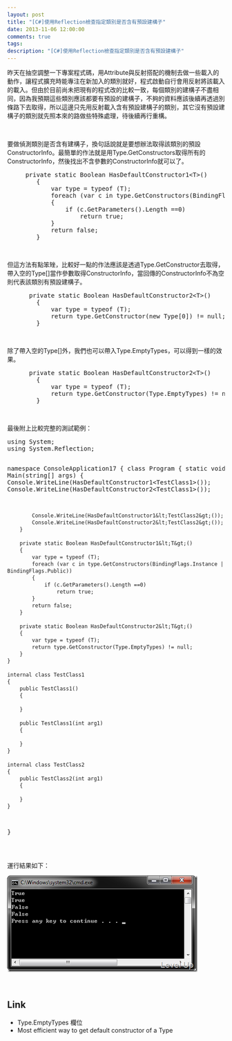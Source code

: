 ```yaml
---
layout: post
title: "[C#]使用Reflection檢查指定類別是否含有預設建構子"
date: 2013-11-06 12:00:00
comments: true
tags: 
description: "[C#]使用Reflection檢查指定類別是否含有預設建構子"
---
```

<p>昨天在抽空調整一下專案程式碼，用Attribute與反射搭配的機制去做一些載入的動作，讓程式擴充時能專注在新加入的類別就好，程式啟動自行會用反射將該載入的載入。但由於目前尚未把現有的程式改的比較一致，每個類別的建構子不盡相同，因為我預期這些類別應該都要有預設的建構子，不夠的資料應該後續再透過別條路下去取得，所以這邊只先用反射載入含有預設建構子的類別，其它沒有預設建構子的類別就先照本來的路做些特殊處理，待後續再行重構。</p>  <p> </p>  <p>要做偵測類別是否含有建構子，換句話說就是要想辦法取得該類別的預設ConstructorInfo。最簡單的作法就是用Type.GetConstructors取得所有的ConstructorInfo，然後找出不含參數的ConstructorInfo就可以了。</p>  <div style="padding-bottom: 0px; margin: 0px; padding-left: 0px; padding-right: 0px; display: inline; float: none; padding-top: 0px" id="scid:812469c5-0cb0-4c63-8c15-c81123a09de7:9f938aff-d24c-45bc-b818-9e398b2fbb06" class="wlWriterSmartContent"><pre name="code" class="c#">		private static Boolean HasDefaultConstructor1&lt;T&gt;()
		{
			var type = typeof (T);
			foreach (var c in type.GetConstructors(BindingFlags.Instance | BindingFlags.Public))
			{
				if (c.GetParameters().Length ==0)
					return true;
			}
			return false;
		}</pre></div>

<p> </p>

<p>但這方法有點笨矬，比較好一點的作法應該是透過Type.GetConstructor去取得，帶入空的Type[]當作參數取得ConstructorInfo，當回傳的ConstructorInfo不為空則代表該類別有預設建構子。</p>

<div style="padding-bottom: 0px; margin: 0px; padding-left: 0px; padding-right: 0px; display: inline; float: none; padding-top: 0px" id="scid:812469c5-0cb0-4c63-8c15-c81123a09de7:398cb36f-e63f-4466-b644-ccf1a1906f73" class="wlWriterSmartContent"><pre name="code" class="c#">		private static Boolean HasDefaultConstructor2&lt;T&gt;()
		{
			var type = typeof (T);
			return type.GetConstructor(new Type[0]) != null;
		}</pre></div>

<p> </p>

<p>除了帶入空的Type[]外，我們也可以帶入Type.EmptyTypes，可以得到一樣的效果。</p>

<div style="padding-bottom: 0px; margin: 0px; padding-left: 0px; padding-right: 0px; display: inline; float: none; padding-top: 0px" id="scid:812469c5-0cb0-4c63-8c15-c81123a09de7:9f242dd3-ddcf-4ee2-b29a-b7d5d1531a6b" class="wlWriterSmartContent"><pre name="code" class="c#">		private static Boolean HasDefaultConstructor2&lt;T&gt;()
		{
			var type = typeof (T);
			return type.GetConstructor(Type.EmptyTypes) != null;
		}</pre></div>

<p> </p>

<p>最後附上比較完整的測試範例：</p>

<div style="padding-bottom: 0px; margin: 0px; padding-left: 0px; padding-right: 0px; display: inline; float: none; padding-top: 0px" id="scid:812469c5-0cb0-4c63-8c15-c81123a09de7:73fcebe8-59ac-44ca-bc97-1666cd6d9f79" class="wlWriterSmartContent"><pre name="code" class="c#">using System;
using System.Reflection;

namespace ConsoleApplication17
{
	class Program
	{
		static void Main(string[] args)
		{
			Console.WriteLine(HasDefaultConstructor1&lt;TestClass1&gt;());
			Console.WriteLine(HasDefaultConstructor2&lt;TestClass1&gt;());

			Console.WriteLine(HasDefaultConstructor1&lt;TestClass2&gt;());
			Console.WriteLine(HasDefaultConstructor2&lt;TestClass2&gt;());
		}

		private static Boolean HasDefaultConstructor1&lt;T&gt;()
		{
			var type = typeof (T);
			foreach (var c in type.GetConstructors(BindingFlags.Instance | BindingFlags.Public))
			{
				if (c.GetParameters().Length ==0)
					return true;
			}
			return false;
		}

		private static Boolean HasDefaultConstructor2&lt;T&gt;()
		{
			var type = typeof (T);
			return type.GetConstructor(Type.EmptyTypes) != null;
		}
	}

	internal class TestClass1
	{
		public TestClass1()
		{
				
		}

		public TestClass1(int arg1)
		{
				
		}
	}

	internal class TestClass2
	{
		public TestClass2(int arg1)
		{
				
		}
	}
}</pre></div>

<p> </p>

<p>運行結果如下：</p>

<p><img style="border-bottom: 0px; border-left: 0px; border-top: 0px; border-right: 0px" border="0" alt="image" src="\images\posts\b8597596-7c07-4d7c-8880-a71a20dabf05\image_thumb.png" width="441" height="223" /> </p>

<p> </p>

<h2>Link</h2>

<ul>
  <li>Type.EmptyTypes 欄位</li>

  <li>Most efficient way to get default constructor of a Type</li>
</ul>
